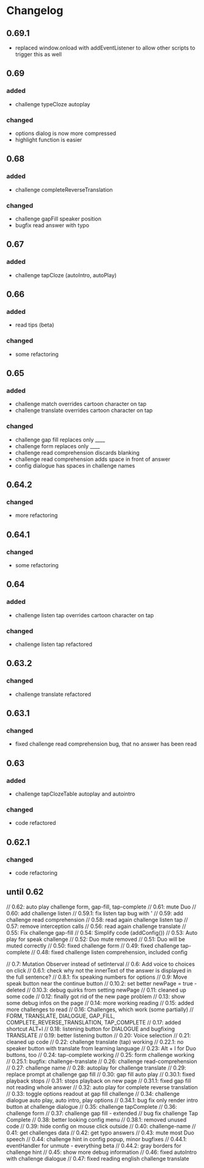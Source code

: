 # Changelog

## 0.69.1

- replaced window.onload with addEventListener to allow other scripts to trigger this as well

## 0.69

### added

- challenge typeCloze autoplay

### changed

- options dialog is now more compressed
- highlight function is easier

## 0.68

### added

- challenge completeReverseTranslation

### changed

- challenge gapFill speaker position
- bugfix read answer with typo

## 0.67

### added

- challenge tapCloze (autoIntro, autoPlay)

## 0.66

### added

- read tips (beta)

### changed

- some refactoring

## 0.65

### added

- challenge match overrides cartoon character on tap
- challenge translate overrides cartoon character on tap

### changed

- challenge gap fill replaces only ____
- challenge form replaces only ____
- challenge read comprehension discards blanking
- challenge read comprehension adds space in front of answer
- config dialogue has spaces in challenge names

## 0.64.2

### changed

- more refactoring

## 0.64.1

### changed

- some refactoring

## 0.64

### added

- challenge listen tap overrides cartoon character on tap

### changed

- challenge listen tap refactored

## 0.63.2

### changed

- challenge translate refactored

## 0.63.1

### changed

- fixed challenge read comprehension bug, that no answer has been read

## 0.63

### added

- challenge tapClozeTable autoplay and autointro

### changed

- code refactored

## 0.62.1

### changed

- code refactoring

## until 0.62

// 0.62: auto play challenge form, gap-fill, tap-complete
// 0.61: mute Duo
// 0.60: add challenge listen
// 0.59.1: fix listen tap bug with '
// 0.59: add challenge read comprehension
// 0.58: read again challenge listen tap
// 0.57: remove interception calls
// 0.56: read again challenge translate
// 0.55: Fix challenge gap-fill
// 0.54: Simplify code (addConfig())
// 0.53: Auto play for speak challenge
// 0.52: Duo mute removed
// 0.51: Duo will be muted correctly
// 0.50: fixed challenge form
// 0.49: fixed challenge tap-complete
// 0.48: fixed challenge listen comprehension, included config

// 0.7: Mutation Observer instead of setInterval
// 0.6: Add voice to choices on click
// 0.6.1: check why not the innerText of the answer is displayed in the full sentence?
// 0.8.1: fix speaking numbers for options
// 0.9: Move speak button near the continue button
// 0.10.2: set better newPage = true - deleted
// 0.10.3: debug quirks from setting newPage
// 0.11: cleaned up some code
// 0.12: finally got rid of the new page problem
// 0.13: show some debug infos on the page
// 0.14: more working reading
// 0.15: added more challenges to read
// 0.16: Challenges, which work (some partially) // FORM, TRANSLATE, DIALOGUE, GAP_FILL, COMPLETE_REVERSE_TRANSLATION, TAP_COMPLETE
// 0.17: added shortcut ALT+l
// 0.18: listening button for DIALOGUE and bugfixing TRANSLATE
// 0.19: better listening button
// 0.20: Voice selection
// 0.21: cleaned up code
// 0.22: challenge translate (tap) working
// 0.22.1: no speaker button with translate from learning language
// 0.23: Alt + l for Duo buttons, too
// 0.24: tap-complete working
// 0.25: form challenge working
// 0.25.1: bugfix: challenge-translate
// 0.26: challenge read-comprehension
// 0.27: challenge name
// 0.28: autoplay for challenge translate
// 0.29: replace prompt at challenge gap fill
// 0.30: gap fill auto play
// 0.30.1: fixed playback stops
// 0.31: stops playback on new page
// 0.31.1: fixed gap fill not reading whole answer
// 0.32: auto play for complete reverse translation
// 0.33: toggle options readout at gap fill challenge
// 0.34: challenge dialogue auto play, auto intro, play options
// 0.34.1: bug fix only render intro button at challenge dialogue
// 0.35: challenge tapComplete
// 0.36: challenge form
// 0.37: challenge gap fill - extended
// bug fix challenge Tap Complete
// 0.38: better looking config menu
// 0.38.1: removed unused code
// 0.39: hide config on mouse click outside
// 0.40: challenge-name
// 0.41: get challenges data
// 0.42: get typo answers
// 0.43: mute most Duo speech
// 0.44: challenge hint in config popup, minor bugfixes
// 0.44.1: eventHandler for unmute - everything beta
// 0.44.2: gray borders for challenge hint
// 0.45: show more debug information
// 0.46: fixed autoIntro with challenge dialogue
// 0.47: fixed reading english challenge translate
